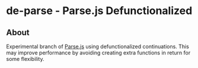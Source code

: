 # de-parse - Parse.js Defunctionalized

## About

Experimental branch of [Parse.js][parse] using defunctionalized continuations. This
may improve performance by avoiding creating extra functions in return for some
flexibility.


[parse]: https://github.com/mattbierner/parse.js